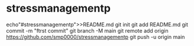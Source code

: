# stressmanagementp
echo"#stressmanagementp">>README.md
git init
git add README.md
git commit -m "ftrst commit"
git branch -M main
git remote add origin https://github.com/smp0000/stressmanagementp
git push -u origin main
